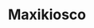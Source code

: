 ---
title: "Maxikiosco"
url: /ciudad-autonoma-de-buenos-aires/maxikiosco-avenida-acoyte/
shop: comodidad
---